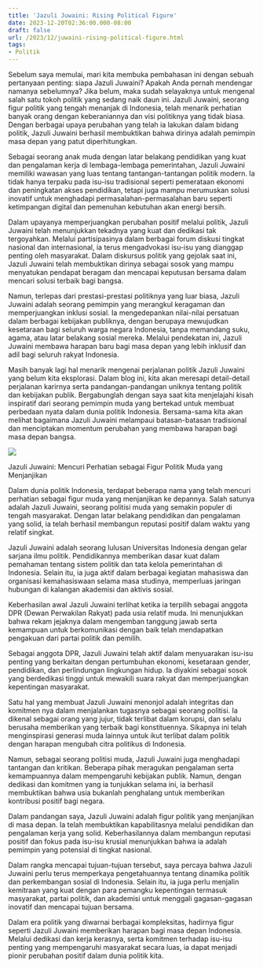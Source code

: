```yaml
---
title: 'Jazuli Juwaini: Rising Political Figure'
date: 2023-12-20T02:36:00.000-08:00
draft: false
url: /2023/12/juwaini-rising-political-figure.html
tags: 
- Politik
---
```


  

Sebelum saya memulai, mari kita membuka pembahasan ini dengan sebuah pertanyaan penting: siapa Jazuli Juwaini? Apakah Anda pernah mendengar namanya sebelumnya? Jika belum, maka sudah selayaknya untuk mengenal salah satu tokoh politik yang sedang naik daun ini. Jazuli Juwaini, seorang figur politik yang tengah menanjak di Indonesia, telah menarik perhatian banyak orang dengan keberaniannya dan visi politiknya yang tidak biasa. Dengan berbagai upaya perubahan yang telah ia lakukan dalam bidang politik, Jazuli Juwaini berhasil membuktikan bahwa dirinya adalah pemimpin masa depan yang patut diperhitungkan.

  

Sebagai seorang anak muda dengan latar belakang pendidikan yang kuat dan pengalaman kerja di lembaga-lembaga pemerintahan, Jazuli Juwaini memiliki wawasan yang luas tentang tantangan-tantangan politik modern. Ia tidak hanya terpaku pada isu-isu tradisional seperti pemerataan ekonomi dan peningkatan akses pendidikan, tetapi juga mampu merumuskan solusi inovatif untuk menghadapi permasalahan-permasalahan baru seperti ketimpangan digital dan pemenuhan kebutuhan akan energi bersih.

  

Dalam upayanya memperjuangkan perubahan positif melalui politik, Jazuli Juwaini telah menunjukkan tekadnya yang kuat dan dedikasi tak tergoyahkan. Melalui partisipasinya dalam berbagai forum diskusi tingkat nasional dan internasional, ia terus mengadvokasi isu-isu yang dianggap penting oleh masyarakat. Dalam diskursus politik yang gejolak saat ini, Jazuli Juwaini telah membuktikan dirinya sebagai sosok yang mampu menyatukan pendapat beragam dan mencapai keputusan bersama dalam mencari solusi terbaik bagi bangsa.

  

Namun, terlepas dari prestasi-prestasi politiknya yang luar biasa, Jazuli Juwaini adalah seorang pemimpin yang merangkul keragaman dan memperjuangkan inklusi sosial. Ia mengedepankan nilai-nilai persatuan dalam berbagai kebijakan publiknya, dengan berupaya mewujudkan kesetaraan bagi seluruh warga negara Indonesia, tanpa memandang suku, agama, atau latar belakang sosial mereka. Melalui pendekatan ini, Jazuli Juwaini membawa harapan baru bagi masa depan yang lebih inklusif dan adil bagi seluruh rakyat Indonesia.

  

Masih banyak lagi hal menarik mengenai perjalanan politik Jazuli Juwaini yang belum kita eksplorasi. Dalam blog ini, kita akan meresapi detail-detail perjalanan karirnya serta pandangan-pandangan uniknya tentang politik dan kebijakan publik. Bergabunglah dengan saya saat kita menjelajahi kisah inspiratif dari seorang pemimpin muda yang bertekad untuk membuat perbedaan nyata dalam dunia politik Indonesia. Bersama-sama kita akan melihat bagaimana Jazuli Juwaini melampaui batasan-batasan tradisional dan menciptakan momentum perubahan yang membawa harapan bagi masa depan bangsa.

  

![](https://pks.id/contentAsset/resize-image/97d03269-6761-4ecd-b4d2-95d5a97fe585/image/?byInode=true&h=768)

  

Jazuli Juwaini: Mencuri Perhatian sebagai Figur Politik Muda yang Menjanjikan

  

Dalam dunia politik Indonesia, terdapat beberapa nama yang telah mencuri perhatian sebagai figur muda yang menjanjikan ke depannya. Salah satunya adalah Jazuli Juwaini, seorang politisi muda yang semakin populer di tengah masyarakat. Dengan latar belakang pendidikan dan pengalaman yang solid, ia telah berhasil membangun reputasi positif dalam waktu yang relatif singkat.

  

Jazuli Juwaini adalah seorang lulusan Universitas Indonesia dengan gelar sarjana ilmu politik. Pendidikannya memberikan dasar kuat dalam pemahaman tentang sistem politik dan tata kelola pemerintahan di Indonesia. Selain itu, ia juga aktif dalam berbagai kegiatan mahasiswa dan organisasi kemahasiswaan selama masa studinya, memperluas jaringan hubungan di kalangan akademisi dan aktivis sosial.

  

Keberhasilan awal Jazuli Juwaini terlihat ketika ia terpilih sebagai anggota DPR (Dewan Perwakilan Rakyat) pada usia relatif muda. Ini menunjukkan bahwa rekam jejaknya dalam mengemban tanggung jawab serta kemampuan untuk berkomunikasi dengan baik telah mendapatkan pengakuan dari partai politik dan pemilih.

  

Sebagai anggota DPR, Jazuli Juwaini telah aktif dalam menyuarakan isu-isu penting yang berkaitan dengan pertumbuhan ekonomi, kesetaraan gender, pendidikan, dan perlindungan lingkungan hidup. Ia diyakini sebagai sosok yang berdedikasi tinggi untuk mewakili suara rakyat dan memperjuangkan kepentingan masyarakat.

  

Satu hal yang membuat Jazuli Juwaini menonjol adalah integritas dan komitmen nya dalam menjalankan tugasnya sebagai seorang politisi. Ia dikenal sebagai orang yang jujur, tidak terlibat dalam korupsi, dan selalu berusaha memberikan yang terbaik bagi konstituennya. Sikapnya ini telah menginspirasi generasi muda lainnya untuk ikut terlibat dalam politik dengan harapan mengubah citra politikus di Indonesia.

  

Namun, sebagai seorang politisi muda, Jazuli Juwaini juga menghadapi tantangan dan kritikan. Beberapa pihak meragukan pengalaman serta kemampuannya dalam mempengaruhi kebijakan publik. Namun, dengan dedikasi dan komitmen yang ia tunjukkan selama ini, ia berhasil membuktikan bahwa usia bukanlah penghalang untuk memberikan kontribusi positif bagi negara.

  

Dalam pandangan saya, Jazuli Juwaini adalah figur politik yang menjanjikan di masa depan. Ia telah membuktikan kapabilitasnya melalui pendidikan dan pengalaman kerja yang solid. Keberhasilannya dalam membangun reputasi positif dan fokus pada isu-isu krusial menunjukkan bahwa ia adalah pemimpin yang potensial di tingkat nasional.

  

Dalam rangka mencapai tujuan-tujuan tersebut, saya percaya bahwa Jazuli Juwaini perlu terus memperkaya pengetahuannya tentang dinamika politik dan perkembangan sosial di Indonesia. Selain itu, ia juga perlu menjalin kemitraan yang kuat dengan para pemangku kepentingan termasuk masyarakat, partai politik, dan akademisi untuk menggali gagasan-gagasan inovatif dan mencapai tujuan bersama.

  

Dalam era politik yang diwarnai berbagai kompleksitas, hadirnya figur seperti Jazuli Juwaini memberikan harapan bagi masa depan Indonesia. Melalui dedikasi dan kerja kerasnya, serta komitmen terhadap isu-isu penting yang mempengaruhi masyarakat secara luas, ia dapat menjadi pionir perubahan positif dalam dunia politik kita.